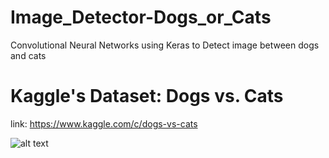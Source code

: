 # Image_Detector-Dogs_or_Cats
 Convolutional Neural Networks using Keras to Detect image between dogs and cats

# Kaggle's Dataset: Dogs vs. Cats

 link: https://www.kaggle.com/c/dogs-vs-cats

![alt text](E:\Projects\Image_Detector-Dogs_or_Cats\img.png)

